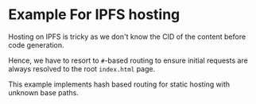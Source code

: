 # Example For IPFS hosting

Hosting on IPFS is tricky as we don't know the CID of the content
before code generation.

Hence, we have to resort to `#`-based routing to ensure initial requests
are always resolved to the root `index.html` page.

This example implements hash based routing for static hosting with
unknown base paths.

